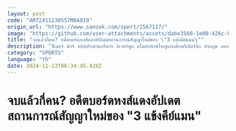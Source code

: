 ```yaml
---
layout: post
code: "ART2411230557M0A919"
origin_url: "https://www.sanook.com/sport/1567117/"
image: "https://github.com/user-attachments/assets/dabe3566-1e00-426c-8553-f9556e939917"
title: "จบแล้วกี่คน? อดีตบอร์ดหงส์แดงอัปเดตสถานการณ์สัญญาใหม่ของ \"3 แข้งคีย์แมน\""
description: "ปีเตอร์ มัวร์ อดีตประธานบริหาร ลิเวอร์พูล สโมสรยักษ์ใหญ่แห่งศึกพรีเมียร์ลีก อังกฤษ ออกมาเปิดเผยว่า เจ้าของทีม \"หงส์แดง\" กำลังเร่งเจรจาขยายสัญญาฉบับใหม่กับ 3 แข้งหลัก"
category: "SPORTS"
language: "th"
date: 2024-11-23T06:34:45.428Z
---
```


# จบแล้วกี่คน? อดีตบอร์ดหงส์แดงอัปเดตสถานการณ์สัญญาใหม่ของ "3 แข้งคีย์แมน"